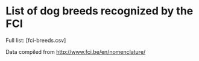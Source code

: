 
# List of dog breeds recognized by the FCI

Full list: [fci-breeds.csv]

Data compiled from
http://www.fci.be/en/nomenclature/
